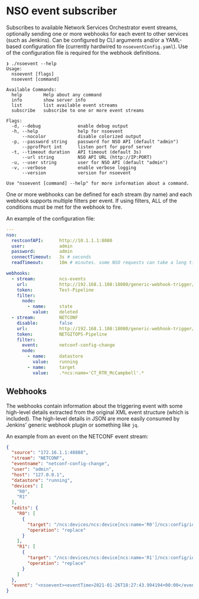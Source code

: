 # NSO event subscriber

Subscribes to available Network Services Orchestrator event streams, optionally sending one
or more webhooks for each event to other services (such as Jenkins). Can be configured by CLI
arguments and/or a YAML-based configuration file (currently hardwired to ```nsoeventConfig.yaml```).
Use of the configuration file is required for the webhook definitions.

```commandline
❯ ./nsoevent --help
Usage:
  nsoevent [flags]
  nsoevent [command]

Available Commands:
  help        Help about any command
  info        show server info
  list        list available event streams
  subscribe   subscribe to one or more event streams

Flags:
  -d, --debug              enable debug output
  -h, --help               help for nsoevent
      --nocolor            disable colorized output
  -p, --password string    password for NSO API (default "admin")
      --pprofPort int      listen port for pprof server
  -t, --timeout duration   API timeout (default 3s)
      --url string         NSO API URL (http://IP:PORT)
  -u, --user string        user for NSO API (default "admin")
  -v, --verbose            enable verbose logging
      --version            version for nsoevent

Use "nsoevent [command] --help" for more information about a command.
```

One or more webhooks can be defined for each stream (by name) and each webhook supports multiple
filters per event. If using filters, ALL of the conditions must be met for the webhook to fire.

An example of the configuration file:
```yaml
---
nso:
  restconfAPI:      http://10.1.1.1:8080
  user:             admin
  password:         admin
  connectTimeout:   3s # seconds
  readTimeout:      10m # minutes. some NSO requests can take a long time

webhooks:
  - stream:         ncs-events
    url:            http://192.168.1.108:18080/generic-webhook-trigger/invoke
    token:          Test-Pipeline
    filter:
      node:
        - name:     state
          value:    deleted
  - stream:         NETCONF
    disable:        false
    url:            http://192.168.1.108:18080/generic-webhook-trigger/invoke
    token:          NETGITOPS-Pipeline
    filter:
      event:        netconf-config-change
      node:
        - name:     datastore
          value:    running
        - name:     target
          value:    .*ncs:name='CT_RTR_McCampbell'.*
```

## Webhooks
The webhooks contain information about the triggering event with some high-level details extracted
from the original XML event structure (which is included). The high-level details in JSON are more
easily consumed by Jenkins' generic webhook plugin or something like ```jq```.

An example from an event on the NETCONF event stream:
```json
{
  "source": "172.16.1.1:48888",
  "stream": "NETCONF",
  "eventname": "netconf-config-change",
  "user": "admin",
  "host": "127.0.0.1",
  "datastore": "running",
  "devices": [
    "R0",
    "R1"
  ],
  "edits": {
    "R0": [
      {
        "target": "/ncs:devices/ncs:device[ncs:name='R0']/ncs:config/ios:banner/ios:motd",
        "operation": "replace"
      }
    ],
    "R1": [
      {
        "target": "/ncs:devices/ncs:device[ncs:name='R1']/ncs:config/ios:banner/ios:motd",
        "operation": "replace"
      }
    ]
  },
  "event": "<nsoevent><eventTime>2021-01-26T18:27:43.994194+00:00</eventTime><netconf-config-change xmlns='urn:ietf:params:xml:ns:yang:ietf-netconf-notifications'>  <changed-by>    <username>admin</username>    <session-id>0</session-id>    <source-host>127.0.0.1</source-host>  </changed-by>  <datastore>running</datastore>  <edit>    <target xmlns:ios=\"urn:ios\" xmlns:ncs=\"http://tail-f.com/ns/ncs\">/ncs:devices/ncs:device[ncs:name='R0']/ncs:config/ios:banner/ios:motd</target>    <operation>replace</operation>  </edit>  <edit>    <target xmlns:ios=\"urn:ios\" xmlns:ncs=\"http://tail-f.com/ns/ncs\">/ncs:devices/ncs:device[ncs:name='R1']/ncs:config/ios:banner/ios:motd</target>    <operation>replace</operation>  </edit></netconf-config-change></nsoevent>"
}
```
